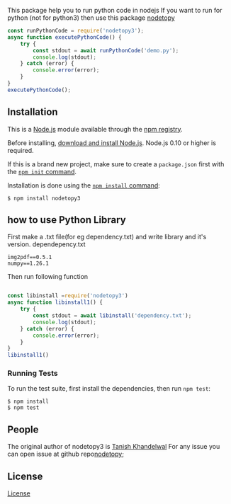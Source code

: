 
This package help you to run python code in nodejs
If you want to run for python (not for python3) then use this package [nodetopy](https://www.npmjs.com/package/nodetopy)
 

```js
const runPythonCode = require('nodetopy3');
async function executePythonCode() {
    try {
        const stdout = await runPythonCode('demo.py');
        console.log(stdout);
    } catch (error) {
        console.error(error);
    }
}
executePythonCode();
```

## Installation

This is a [Node.js](https://nodejs.org/en/) module available through the
[npm registry](https://www.npmjs.com/).

Before installing, [download and install Node.js](https://nodejs.org/en/download/).
Node.js 0.10 or higher is required.

If this is a brand new project, make sure to create a `package.json` first with
the [`npm init` command](https://docs.npmjs.com/creating-a-package-json-file).

Installation is done using the
[`npm install` command](https://docs.npmjs.com/getting-started/installing-npm-packages-locally):

```console
$ npm install nodetopy3
```


## how to use Python Library
  First make a .txt file(for eg dependency.txt) and write library and it's version.
  dependepency.txt
```console
img2pdf==0.5.1
numpy==1.26.1
```


Then run following function 
```js

const libinstall =require('nodetopy3')
async function libinstall1() {
    try {
        const stdout = await libinstall('dependency.txt');
        console.log(stdout);
    } catch (error) {
        console.error(error);
    }
}
libinstall1()
```


### Running Tests

To run the test suite, first install the dependencies, then run `npm test`:

```console
$ npm install
$ npm test
```

## People

The original author of nodetopy3 is [Tanish Khandelwal](https://github.com/kt0601)
For any issue you can open issue at github repo[nodetopy](https://github.com/KT0601/nodetopy);



## License

  [License](https://github.com/KT0601/nodetopy/blob/main/LICE)

